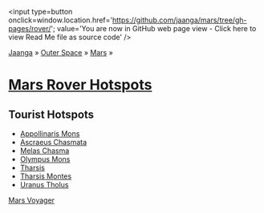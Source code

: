 <span style=display:none; >[You are now in GitHub source code view - click here to view Read Me file as a web page]( http://jaanga.github.io/mars/rover/ "View file as a web page." ) </span>
<input type=button onclick=window.location.href='https://github.com/jaanga/mars/tree/gh-pages/rover/'; value='You are now in GitHub web page view - Click here to view Read Me file as source code'  />

[Jaanga]( http://jaanga.github.io/ ) &raquo; [Outer Space]( http://jaanga.github.io/outer-space/ ) &raquo; [Mars]( http://jaanga.github.io/mars ) &raquo; 

[Mars Rover Hotspots]( index.html )
===


## Tourist Hotspots

* [Appollinaris Mons]( http://jaanga.github.io/mars/rover/128p/dev/#-10#8#174#8 )
* [Ascraeus Chasmata]( http://jaanga.github.io/mars/rover/128p/dev/#8#8#-106#8 )
* [Melas Chasma]( http://jaanga.github.io/mars/rover/128p/dev/#-11#8#-73#8 )
* [Olympus Mons]( http://jaanga.github.io/mars/rover/128p/dev/#18#8#-134#8 )
* [Tharsis]( http://jaanga.github.io/mars/rover/128p/dev/#0#8#-100#8 )
* [Tharsis Montes]( http://jaanga.github.io/mars/rover/128p/dev/#1#8#-113#8 )
* [Uranus Tholus]( http://jaanga.github.io/mars/rover/128p/dev/#26#8#-98#8 )


[Mars Voyager]( http://jaanga.github.io/mars/voyager/gamer/dev/ )
